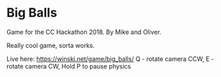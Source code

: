 # Big Balls

Game for the CC Hackathon 2018. By Mike and Oliver.

Really cool game, sorta works.

Live here: https://winski.net/game/big_balls/
Q - rotate camera CCW,
E - rotate camera CW,
Hold P to pause physics
